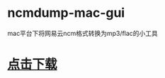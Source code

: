 # ncmdump-mac-gui
mac平台下将网易云ncm格式转换为mp3/flac的小工具

# [点击下载](https://github.com/jch12138/ncmdump-mac-gui/releases/download/0.0.1/ncmdump.app.zip)
